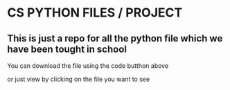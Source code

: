 <h1> CS PYTHON FILES / PROJECT </h1>

<h2>This is just a repo for all the python file which we have been tought in school</h2> 

You can download the file using the code butthon above

or just view by clicking on the file you want to see
